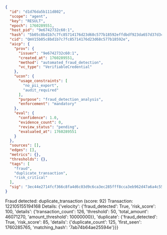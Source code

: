 ```json
{
  "id": "d1d76da5b111d802",
  "scope": "agent",
  "key": "RESULT",
  "epoch": 1760289551,
  "host_pid": "9e6742732c60:1",
  "hash": "5b05c8bd1b7c7fc85714176d23d68c577b18592effdbdf923da657d37d3cb66e",
  "cid": "QmV15b05c8bd1b7c7fc85714176d23d68c577b18592e",
  "aicp": {
    "prov": {
      "issuer": "9e6742732c60:1",
      "created_at": 1760289551,
      "method": "automated_fraud_detection",
      "vc_type": "VerifiableCredential"
    },
    "ucon": {
      "usage_constraints": [
        "no_pii_export",
        "audit_required"
      ],
      "purpose": "fraud_detection_analysis",
      "enforcement": "mandatory"
    },
    "eval": {
      "confidence": 1.0,
      "evidence_count": 0,
      "review_status": "pending",
      "evaluated_at": 1760289551
    }
  },
  "sources": [],
  "edges": [],
  "metrics": {},
  "thresholds": {},
  "tags": [
    "fraud",
    "duplicate_transaction",
    "risk_critical"
  ],
  "sig": "3ec44e2714fcf366c8fa4d6c03d9c6ca3ec285fff8cca3eb962d47a6a4c55a15"
}
```

Fraud detected: duplicate_transaction (score: 92)
Transaction: 122105155194168
Details: {'velocity': {'fraud_detected': True, 'risk_score': 100, 'details': {'transaction_count': 126, 'threshold': 50, 'total_amount': 46071270, 'amount_threshold': 10000000}}, 'duplicate': {'fraud_detected': True, 'risk_score': 85, 'details': {'duplicate_count': 125, 'first_seen': 1760285765, 'matching_hash': '7ab74b64ae25594e'}}}